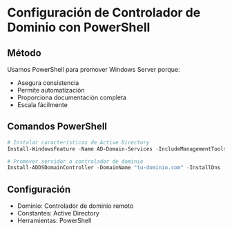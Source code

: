 # Configuración de Controlador de Dominio con PowerShell

## Método
Usamos PowerShell para promover Windows Server porque:
- Asegura consistencia
- Permite automatización
- Proporciona documentación completa
- Escala fácilmente

## Comandos PowerShell

```powershell
# Instalar características de Active Directory
Install-WindowsFeature -Name AD-Domain-Services -IncludeManagementTools

# Promover servidor a controlador de dominio
Install-ADDSDomainController -DomainName "tu-dominio.com" -InstallDns
```

## Configuración
- Dominio: Controlador de dominio remoto
- Constantes: Active Directory
- Herramientas: PowerShell

